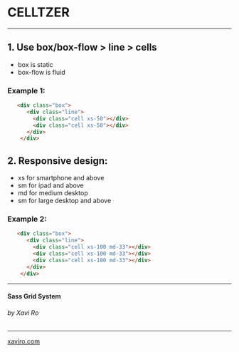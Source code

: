# CELLTZER 
***

## 1. Use box/box-flow > line > cells
+ box is static
+ box-flow is fluid

### Example 1:

```html
   <div class="box">
      <div class="line">
        <div class="cell xs-50"></div>
        <div class="cell xs-50"></div>
      </div>
    </div>
```

## 2. Responsive design:
+ xs for smartphone and above
+ sm for ipad and above
+ md for medium desktop
+ sm for large desktop and above


### Example 2:

```html
   <div class="box">
      <div class="line">
        <div class="cell xs-100 md-33"></div>
        <div class="cell xs-100 md-33"></div>
        <div class="cell xs-100 md-33"></div>
      </div>
    </div>
```

***
#### Sass Grid System
###### by Xavi Ro 
***
[xaviro.com](http://www.xaviro.com)
